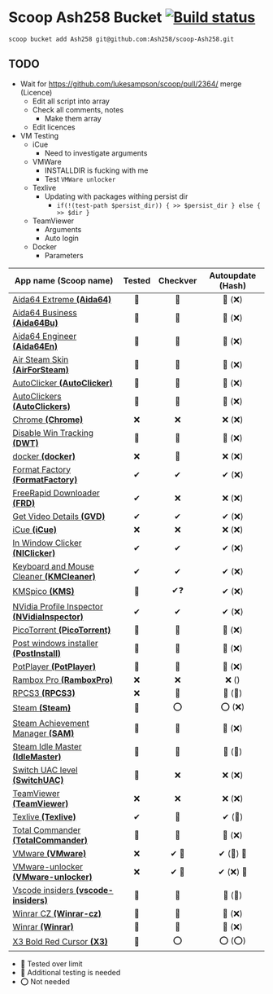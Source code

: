 # Scoop Ash258 Bucket [![Build status](https://ci.appveyor.com/api/projects/status/rfexd4x83q5thr55?svg=true)](https://ci.appveyor.com/project/Ash258/scoop-ash258)

`scoop bucket add Ash258 git@github.com:Ash258/scoop-Ash258.git`

## TODO

- Wait for <https://github.com/lukesampson/scoop/pull/2364/> merge (Licence)
    - Edit all script into array
    - Check all comments, notes
        - Make them array
    - Edit licences
- VM Testing
    - iCue
        - Need to investigate arguments
    - VMWare
        - INSTALLDIR is fucking with me
        - Test `VMWare unlocker`
    - Texlive
        - Updating with packages withing persist dir
            - `if(!(test-path $persist_dir)) { >> $persist_dir } else { >> $dir } `
    - TeamViewer
        - Arguments
        - Auto login
    - Docker
        - Parameters

| App name (Scoop name)                                                    | Tested | Checkver | Autoupdate (Hash) |
| ------------------------------------------------------------------------ | :----: | :------: | :---------------: |
| [Aida64 Extreme **(Aida64)**](./Aida64.json)                             | 💯     | 💯       | 💯 (❌)            |
| [Aida64 Business **(Aida64Bu)**](./Aida64Bu.json)                        | 💯     | 💯       | 💯 (❌)            |
| [Aida64 Engineer **(Aida64En)**](./Aida64En.json)                        | 💯     | 💯       | 💯 (❌)            |
| [Air Steam Skin **(AirForSteam)**](./AirForSteam.json)                   | 💯     | 💯       | 💯 (❌)            |
| [AutoClicker **(AutoClicker)**](./AutoClicker.json)                      | 💯     | 💯       | 💯 (❌)            |
| [AutoClickers **(AutoClickers)**](./AutoClickers.json)                   | 💯     | 💯       | 💯 (❌)            |
| [Chrome **(Chrome)**](./Chrome.json)                                     | ❌      | ❌        | ❌ (❌)             |
| [Disable Win Tracking **(DWT)**](./DWT.json)                             | 💯     | 💯       | 💯 (❌)            |
| [docker **(docker)**](./docker.json)                                     | ❌      | 💯       | ❌ (❌)             |
| [Format Factory **(FormatFactory)**](./FormatFactory.json)               | ✔      | ✔        | ✔ (❌)             |
| [FreeRapid Downloader **(FRD)**](./FRD.json)                             | ✔      | ❌        | ❌ (❌)             |
| [Get Video Details **(GVD)**](./GVD.json)                                | ✔      | ✔        | ✔ (❌)             |
| [iCue **(iCue)**](./iCue.json)                                           | ❌      | ❌        | ❌ (❌)             |
| [In Window Clicker **(NIClicker)**](./NIClicker.json)                    | ✔      | ✔        | ✔ (❌)             |
| [Keyboard and Mouse Cleaner **(KMCleaner)**](./KMCleaner.json)           | ✔      | ✔        | ✔ (❌)             |
| [KMSpico **(KMS)**](./KMS.json)                                          | 💯     | ✔❓       | ✔ (❌)             |
| [NVidia Profile Inspector **(NVidiaInspector)**](./NVidiaInspector.json) | ✔      | ✔        | ✔ (❌)             |
| [PicoTorrent **(PicoTorrent)**](./PicoTorrent.json)                      | 💯     | 💯       | 💯 (❌)            |
| [Post windows installer **(PostInstall)**](./PostInstall.json)           | 💯     | 💯       | 💯 (❌)            |
| [PotPlayer **(PotPlayer)**](./PotPlayer.json)                            | 💯     | 💯       | 💯 (❌)            |
| [Rambox Pro **(RamboxPro)**](./RamboxPro.json)                           | ❌      | ❌        | ❌ ()              |
| [RPCS3 **(RPCS3)**](./RPCS3.json)                                        | ❌      | 💯       | 💯 (💯)           |
| [Steam **(Steam)**](./Steam.json)                                        | 💯     | ⭕        | ⭕ (❌)             |
| [Steam Achievement Manager **(SAM)**](./SAM.json)                        | 💯     | 💯       | 💯 (❌)            |
| [Steam Idle Master **(IdleMaster)**](./IdleMaster.json)                  | 💯     | 💯       | 💯 (💯)           |
| [Switch UAC level **(SwitchUAC)**](./SwitchUAC.json)                     | 💯     | ❌        | ❌ (❌)             |
| [TeamViewer **(TeamViewer)**](./TeamViewer.json)                         | ❌      | ❌        | ❌ (❌)             |
| [Texlive **(Texlive)**](./Texlive.json)                                  | ✔      | 💯       | ✔ (💯)            |
| [Total Commander **(TotalCommander)**](./TotalCommander.json)            | 💯     | 💯       | 💯 (❌)            |
| [VMware **(VMware)**](./VMware.json)                                     | ❌      | ✔ 🔸     | ✔ (💯) 🔸         |
| [VMware-unlocker **(VMware-unlocker)**](./VMware-unlocker.json)          | ❌      | ✔ 🔸     | ✔ (❌) 🔸          |
| [Vscode insiders **(vscode-insiders)**](./vscode-insiders.json)          | 💯     | 💯       | 💯 (💯)           |
| [Winrar CZ **(Winrar-cz)**](./Winrar-cz.json)                            | 💯     | 💯       | 💯 (❌)            |
| [Winrar **(Winrar)**](./Winrar.json)                                     | 💯     | 💯       | 💯 (❌)            |
| [X3 Bold Red Cursor **(X3)**](./X3.json)                                 | 💯     | ⭕        | ⭕ (⭕)             |

- 💯 Tested over limit
- 🔸 Additional testing is needed
- ⭕ Not needed

